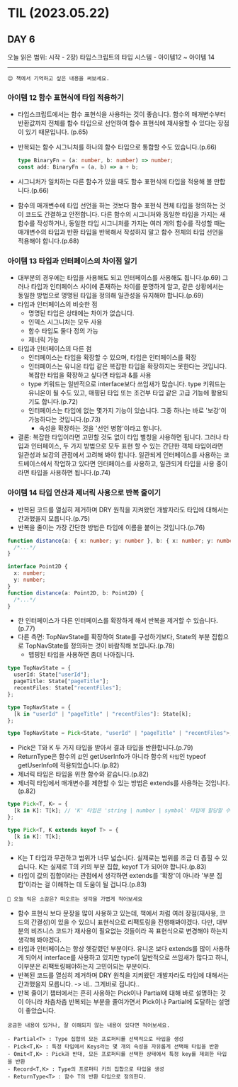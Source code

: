 # TIL (2023.05.22)

## DAY 6

오늘 읽은 범위: 시작 - 2장) 타입스크립트의 타입 시스템 - 아이템12 ~ 아이템 14

---

```text
😉 책에서 기억하고 싶은 내용을 써보세요.
```

### 아이템 12 함수 표현식에 타입 적용하기

- 타입스크립트에서는 함수 표현식을 사용하는 것이 좋습니다.
  함수의 매개변수부터 반환값까지 전체를 함수 타입으로 선언하여 함수 표현식에 재사용할 수 있다는 장점이 있기 때문입니다. (p.65)
- 반복되는 함수 시그니처를 하나의 함수 타입으로 통합할 수도 있습니다.(p.66)

  ```typescript
  type BinaryFn = (a: number, b: number) => number;
  const add: BinaryFn = (a, b) => a + b;
  ```

- 시그니처가 일치하는 다른 함수가 있을 때도 함수 표현식에 타입을 적용해 볼 만합니다.(p.66)
- 함수의 매개변수에 타입 선언을 하는 것보다 함수 표현식 전체 타입을 정의하는 것이 코드도 간결하고 안전합니다.
  다른 함수의 시그니처와 동일한 타입을 가지는 새 함수를 작성하거나, 동일한 타입 시그니처를 가지는 여러 개의 함수를 작성할 때는
  매개변수의 타입과 반환 타입을 반복해서 작성하지 말고 함수 전체의 타입 선언을 적용해야 합니다.(p.68)

### 아이템 13 타입과 인터페이스의 차이점 알기

- 대부분의 경우에는 타입을 사용해도 되고 인터페이스를 사용해도 됩니다.(p.69)
  그러나 타입과 인터페이스 사이에 존재하는 차이를 분명하게 알고, 같은 상황에서는 동일한 방법으로 명명된 타입을 정의해 일관성을
  유지해야 합니다.(p.69)
- 타입과 인터페이스의 비슷한 점
  - 명명된 타입은 상태에는 차이가 없습니다.
  - 인덱스 시그니처는 모두 사용
  - 함수 타입도 둘다 정의 가능
  - 제너릭 가능
- 타입과 인터페이스의 다른 점
  - 인터페이스는 타입을 확장할 수 있으며, 타입은 인터페이스를 확장
  - 인터페이스는 유니온 타입 같은 복잡한 타입을 확장하지는 못한다는 것입니다. 복잡한 타입을 확장하고 싶다면 타입과 &를 사용
  - type 키워드는 일반적으로 interface보다 쓰임새가 많습니다. type 키워드는 유니온이 될 수도 있고,
    매핑된 타입 또는 조건부 타입 같은 고급 기능에 활용되기도 합니다.(p.72)
  - 인터페이스는 타입에 없는 몇가지 기능이 있습니다. 그중 하나는 바로 '보강'이 가능하다는 것입니다.(p.73)
    - 속성을 확장하는 것을 '선언 병합'이라고 합니다.
- 결론: 복잡한 타입이라면 고민할 것도 없이 타입 별칭을 사용하면 됩니다. 그러나 타입과 인터페이스, 두 가지 방법으로 모두 표현
  할 수 있는 간단한 객체 타입이라면 일관성과 보강의 관점에서 고려해 봐야 합니다. 일관되게 인터페이스를 사용하는 코드베이스에서
  작업하고 있다면 인터페이스를 사용하고, 일관되게 타입을 사용 중이라면 타입을 사용하면 됩니다.(p.74)

### 아이템 14 타입 연산과 제너릭 사용으로 반복 줄이기

- 반복된 코드를 열심히 제거하며 DRY 원칙을 지켜왔던 개발자라도 타입에 대해서는 간과했을지 모릅니다.(p.75)
- 반복을 줄이는 가장 간단한 방법은 타입에 이름을 붙이는 것입니다.(p.76)

```typescript
function distance(a: { x: number; y: number }, b: { x: number; y: number }) {
  /*...*/
}

interface Point2D {
  x: number;
  y: number;
}
function distance(a: Point2D, b: Point2D) {
  /*...*/
}
```

- 한 인터페이스가 다른 인터페이스를 확장하게 해서 반복을 제거할 수 있습니다.(p.77)
- 다른 측면: TopNavState를 확장하여 State를 구성하기보다, State의 부분 집합으로 TopNavState를 정의하는 것이 바람직해 보입니다.(p.78)
  - 맵핑된 타입을 사용하면 좀더 나아집니다.

```typescript
type TopNavState = {
  userId: State["userId"];
  pageTitle: State["pageTitle"];
  recentFiles: State["recentFiles"];
};

type TopNavState = {
  [k in "userId" | "pageTitle" | "recentFiles"]: State[k];
};

type TopNavState = Pick<State, "userId" | "pageTitle" | "recentFiles">;
```

- Pick은 T와 K 두 가지 타입을 받아서 결과 타입을 반환합니다.(p.79)
- ReturnType은 함수의 `값`인 getUserInfo가 아니라 함수의 `타입`인 typeof getUserInfo에 적용되었습니다.(p.82)
- 제너릭 타입은 타입을 위한 함수와 같습니다.(p.82)
- 제너릭 타입에서 매개변수를 제한할 수 있는 방법은 extends를 사용하는 것입니다.(p.82)

```typescript
type Pick<T, K> = {
  [k in K]: T[k]; // 'K' 타입은 'string | number | symbol' 타입에 할당할 수 없습니다.
};

type Pick<T, K extends keyof T> = {
  [k in K]: T[k];
};
```

- K는 T 타입과 무관하고 범위가 너무 넓습니다. 실제로는 범위를 조금 더 좁힐 수 있습니다. K는 실제로 T의 키의 부분 집합, keyof T가 되어야 합니다.(p.83)
- 타입이 값의 집합이라는 관점에서 생각하면 extends를 '확장'이 아니라 '부분 집합'이라는 걸 이해하는 데 도움이 될 겁니다.(p.83)

```text
🤔 오늘 익은 소감은? 떠오르는 생각을 가볍게 적어보세요
```

- 함수 표현식 보다 문장을 많이 사용하고 있는데, 책에서 처럼 여러 장점(재사용, 코드의 간결성)이 있을 수 있으니 표현식으로 리팩토링을 진행해봐야겠다.
  다만, 대부분의 비즈니스 코드가 재사용이 필요없는 것들이라 꼭 표현식으로 변경해야 하는지 생각해 봐야겠다.
- 타입과 인터페이스는 항상 헷갈렸던 부분이다. 유니온 보다 extends를 많이 사용하게 되어서 interface를 사용하고 있지만 type이 일반적으로 쓰임새가 많다고 하니,
  이부분은 리팩토링해야하는지 고민이되는 부분이다.
- 반복된 코드를 열심히 제거하며 DRY 원칙을 지켜왔던 개발자라도 타입에 대해서는 간과했을지 모릅니다. -> 네.. 그게바로 접니다..
- 반복 줄이기 챕터에서는 흔히 사용하는 Pick이나 Partial에 대해 바로 설명하는 것이 아니라 차츰차츰 반복되는 부분을 줄여가면서
  Pick이나 Partial에 도달하는 설명이 좋았습니다.

```text
궁금한 내용이 있거나, 잘 이해되지 않는 내용이 있다면 적어보세요.
```

```text
- Partial<T> : Type 집합의 모든 프로퍼티를 선택적으로 타입을 생성
- Pick<T,K> : 특정 타입에서 Keys라는 몇 개의 속성을 자유롭게 선택해 타입을 반환
- Omit<T,K> : Pick과 반대, 모든 프로퍼티를 선택한 상태에서 특정 key를 제외한 타입을 반환
- Record<T,K> : Type의 프로퍼티 키의 집합으로 타입을 생성
- ReturnType<T> : 함수 T의 반환 타입으로 정의한다.
```
